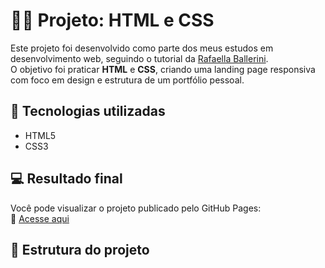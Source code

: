 # 🧑‍💻 Projeto: HTML e CSS

Este projeto foi desenvolvido como parte dos meus estudos em desenvolvimento web, seguindo o tutorial da [Rafaella Ballerini](https://www.youtube.com/c/rafaellaballerini).  
O objetivo foi praticar **HTML** e **CSS**, criando uma landing page responsiva com foco em design e estrutura de um portfólio pessoal.

## 🚀 Tecnologias utilizadas

- HTML5
- CSS3

## 💻 Resultado final

Você pode visualizar o projeto publicado pelo GitHub Pages:  
🔗 [Acesse aqui](https://seu-usuario.github.io/nome-do-repositorio)

## 📁 Estrutura do projeto

